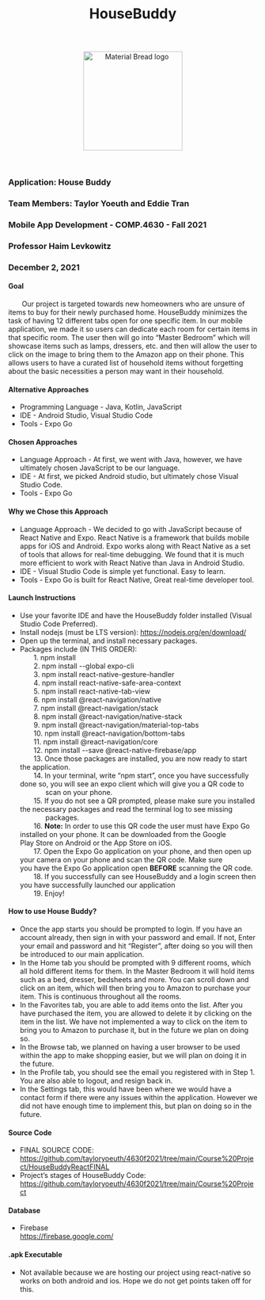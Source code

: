 # <p align="center"> HouseBuddy
</p> </br>
<p align = "center"> <img width="200" src="https://api.freelogodesign.org/files/1c14b42504bc4e55a18bfa269de5ed71/thumb/logo_200x200.png?v=637740101650000000" alt="Material Bread logo">
	</p> </br>
	
### Application: House Buddy
### Team Members: Taylor Yoeuth and Eddie Tran
### Mobile App Development - COMP.4630 - Fall 2021
### Professor Haim Levkowitz
### December 2, 2021

#### Goal
&nbsp;&nbsp;&nbsp;&nbsp;&nbsp;&nbsp; Our project is targeted towards new homeowners who are unsure of items to buy for their newly purchased home. HouseBuddy minimizes the task of having 12 different tabs open for one specific item. In our mobile application, we made it so users can dedicate each room for certain items in that specific room. The user then will go into “Master Bedroom” which will showcase items such as lamps, dressers, etc. and then will allow the user to click on the image to bring them to the Amazon app on their phone. This allows users to have a curated list of household items without forgetting about the basic necessities a person may want in their household.
</br>

#### Alternative Approaches
* Programming Language - Java, Kotlin, JavaScript </br>
* IDE - Android Studio, Visual Studio Code </br>
* Tools - Expo Go </br>
	
#### Chosen Approaches
* Language Approach - At first, we went with Java, however, we have ultimately chosen JavaScript to be our language. </br>
* IDE - At first, we picked Android studio, but ultimately chose Visual Studio Code. </br>
* Tools - Expo Go </br>

#### Why we Chose this Approach
* Language Approach - We decided to go with JavaScript because of React Native and Expo. React Native is a framework that builds mobile apps for iOS and Android. Expo works along with React Native as a set of tools that allows for real-time debugging. We found that it is much more efficient to work with React Native than Java in Android Studio. </br>
* IDE - Visual Studio Code is simple yet functional. Easy to learn. </br>
* Tools - Expo Go is built for React Native, Great real-time developer tool. </br>

#### Launch Instructions
* Use your favorite IDE and have the HouseBuddy folder installed (Visual Studio Code Preferred). </br>
* Install nodejs (must be LTS version): https://nodejs.org/en/download/  </br>
* Open up the terminal, and install necessary packages. </br>
* Packages include (IN THIS ORDER): </br>
&nbsp;&nbsp;&nbsp;&nbsp;&nbsp;&nbsp; 1. npm install </br>
&nbsp;&nbsp;&nbsp;&nbsp;&nbsp;&nbsp; 2. npm install --global expo-cli </br>
&nbsp;&nbsp;&nbsp;&nbsp;&nbsp;&nbsp; 3. npm install react-native-gesture-handler </br>
&nbsp;&nbsp;&nbsp;&nbsp;&nbsp;&nbsp; 4. npm install react-native-safe-area-context </br>
&nbsp;&nbsp;&nbsp;&nbsp;&nbsp;&nbsp; 5. npm install react-native-tab-view </br>
&nbsp;&nbsp;&nbsp;&nbsp;&nbsp;&nbsp; 6. npm install @react-navigation/native </br>
&nbsp;&nbsp;&nbsp;&nbsp;&nbsp;&nbsp; 7. npm install @react-navigation/stack </br>
&nbsp;&nbsp;&nbsp;&nbsp;&nbsp;&nbsp; 8. npm install @react-navigation/native-stack </br>
&nbsp;&nbsp;&nbsp;&nbsp;&nbsp;&nbsp; 9. npm install @react-navigation/material-top-tabs </br>
&nbsp;&nbsp;&nbsp;&nbsp;&nbsp;&nbsp; 10. npm install @react-navigation/bottom-tabs </br>
&nbsp;&nbsp;&nbsp;&nbsp;&nbsp;&nbsp; 11. npm install @react-navigation/core </br>
&nbsp;&nbsp;&nbsp;&nbsp;&nbsp;&nbsp; 12. npm install --save @react-native-firebase/app </br>
&nbsp;&nbsp;&nbsp;&nbsp;&nbsp;&nbsp; 13. Once those packages are installed, you are now ready to start the application. </br>
&nbsp;&nbsp;&nbsp;&nbsp;&nbsp;&nbsp; 14. In your terminal, write “npm start”, once you have successfully done so, you will see an expo client which will give you a QR code to &nbsp;&nbsp;&nbsp;&nbsp;&nbsp;&nbsp;&nbsp;&nbsp;&nbsp;&nbsp;&nbsp;&nbsp; scan on your phone. </br>
&nbsp;&nbsp;&nbsp;&nbsp;&nbsp;&nbsp; 15. If you do not see a QR prompted, please make sure you installed the necessary packages and read the terminal log to see missing &nbsp;&nbsp;&nbsp;&nbsp;&nbsp;&nbsp;&nbsp;&nbsp;&nbsp;&nbsp;&nbsp;&nbsp; packages. </br>
&nbsp;&nbsp;&nbsp;&nbsp;&nbsp;&nbsp; 16. **Note:** In order to use this QR code the user must have Expo Go installed on your phone. It can be downloaded from the Google &nbsp;&nbsp;&nbsp;&nbsp;&nbsp;&nbsp;&nbsp;&nbsp;&nbsp;&nbsp;&nbsp;&nbsp; Play Store on Android or the App Store on iOS. </br>
&nbsp;&nbsp;&nbsp;&nbsp;&nbsp;&nbsp; 17. Open the Expo Go application on your phone, and then open up your camera on your phone and scan the QR code. Make sure &nbsp;&nbsp;&nbsp;&nbsp;&nbsp;&nbsp;&nbsp;&nbsp;&nbsp;&nbsp;&nbsp;&nbsp; you have the Expo Go application open **BEFORE** scanning the QR code. </br>
&nbsp;&nbsp;&nbsp;&nbsp;&nbsp;&nbsp; 18. If you successfully can see HouseBuddy and a login screen then you have successfully launched our application </br>
&nbsp;&nbsp;&nbsp;&nbsp;&nbsp;&nbsp; 19. Enjoy! </br>

#### How to use House Buddy?
* Once the app starts you should be prompted to login. If you have an account already, then sign in with your password and email. If not, Enter your email and password and hit “Register”, after doing so you will then be introduced to our main application. </br>
* In the Home tab you should be prompted with 9 different rooms, which all hold different items for them. In the Master Bedroom it will hold items such as a bed, dresser, bedsheets and more. You can scroll down and click on an item, which will then bring you to Amazon to purchase your item. This is continuous throughout all the rooms.</br>
* In the Favorites tab, you are able to add items onto the list. After you have purchased the item, you are allowed to delete it by clicking on the item in the list. We have not implemented a way to click on the item to bring you to Amazon to purchase it, but in the future we plan on doing so. </br>
* In the Browse tab, we planned on having a user browser to be used within the app to make shopping easier, but we will plan on doing it in the future. </br>
* In the Profile tab, you should see the email you registered with in Step 1. You are also able to logout, and resign back in.  </br>
* In the Settings tab, this would have been where we would have a contact form if there were any issues within the application. However we did not have enough time to implement this, but plan on doing so in the future. </br>

#### Source Code
* FINAL SOURCE CODE: https://github.com/tayloryoeuth/4630f2021/tree/main/Course%20Project/HouseBuddyReactFINAL </br>
* Project’s stages of HouseBuddy Code: https://github.com/tayloryoeuth/4630f2021/tree/main/Course%20Project </br>

#### Database
* Firebase </br>
https://firebase.google.com/ </br>

#### .apk Executable
* Not available because we are hosting our project using react-native so works on both android and ios. Hope we do not get points taken off for this.
